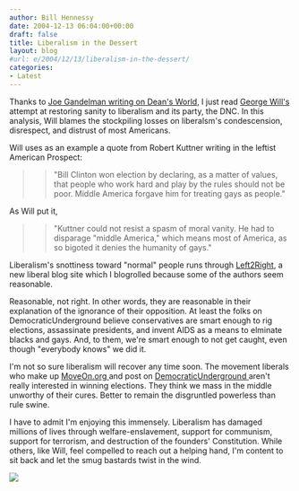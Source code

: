 ```yaml
---
author: Bill Hennessy
date: 2004-12-13 06:04:00+00:00
draft: false
title: Liberalism in the Dessert
layout: blog
#url: e/2004/12/13/liberalism-in-the-dessert/
categories:
- Latest
---
```


Thanks to [Joe Gandelman writing on Dean's World](https://www.deanesmay.com/posts/1102878055.shtml), I just read [George Will's ](https://www.washingtonpost.com/wp-dyn/articles/A56434-2004Dec10.html?sub=AR)attempt at restoring sanity to liberalism and its party, the DNC. In this analysis, Will blames the stockpiling losses on liberalsm's condescension, disrespect, and distrust of most Americans.




Will uses as an example a quote from Robert Kuttner writing in the leftist American Prospect:




> 

> 
> > 

>> 
>> "Bill Clinton won election by declaring, as a matter of values, that people who work hard and play by the rules should not be poor. Middle America forgave him for treating gays as people." 
>> 
>> 
> 
> 




As Will put it, 




> 

> 
> > 

>> 
>> "Kuttner could not resist a spasm of moral vanity. He had to disparage "middle America," which means most of America, as so bigoted it denies the humanity of gays."
>> 
>> 
> 
> 




Liberalism's snottiness toward "normal" people runs through [Left2Right](https://left2right.typepad.com/main/), a new liberal blog site which I blogrolled because some of the authors seem reasonable.




Reasonable, not right. In other words, they are reasonable in their explanation of the ignorance of their opposition. At least the folks on DemocraticUnderground believe conservatives are smart enough to rig elections, assassinate presidents, and invent AIDS as a means to elminate blacks and gays. And, to them, we're smart enough to not get caught, even though "everybody knows" we did it. 




I'm not so sure liberalism will recover any time soon. The movement liberals who make up [MoveOn.org ](https://blog.billhennessy.com/blogs/hennessys_view/archive/2004/12/10/844.aspx)and post on [DemocraticUnderground ](https://www.democraticunderground.org/)aren't really interested in winning elections. They think we mass in the middle unworthy of their cures. Better to remain the disgruntled powerless than rule swine.




I have to admit I'm enjoying this immensely. Liberalism has damaged millions of lives through welfare-enslavement, support for communism, support for terrorism, and destruction of the founders' Constitution. While others, like Will, feel compelled to reach out a helping hand, I'm content to sit back and let the smug bastards twist in the wind. 

![](https://blog.billhennessy.com/aggbug.aspx?PostID=860)

